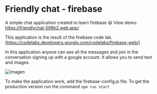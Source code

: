 
# Friendly chat - firebase
A simple chat application created to learn firebase 😃
 View demo: https://friendlychat-599b2.web.app/

This application is the result of the firebase code lab. (https://codelabs.developers.google.com/codelabs/firebase-web/)

In this application anyone can see all the messages and join in the conversation signing up with a google account. It allows you to send text and images.

![imagen](https://user-images.githubusercontent.com/77217577/189266219-88e6d746-20c6-4c52-b272-6bde334ff827.png)

To make the application work, add the firebase-config.js file.
To get the production version run the command `npm run start`
